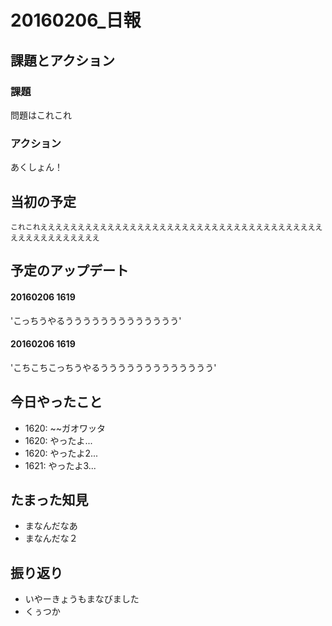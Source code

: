 # 20160206_日報

## 課題とアクション

### 課題

問題はこれこれ

### アクション

あくしょん！

## 当初の予定

`これこれええええええええええええええええええええええええええええええええええええええええええええええええええ`

## 予定のアップデート

#### 20160206 1619

'こっちうやるううううううううううううう'

#### 20160206 1619

'こちこちこっちうやるううううううううううううう'

## 今日やったこと

*   1620: ~~ガオワッタ
*   1620: やったよ...
*   1620: やったよ2...
*   1621: やったよ3...

## たまった知見

*   まなんだなあ
*   まなんだな２

## 振り返り

*   いやーきょうもまなびました
*   くぅつか